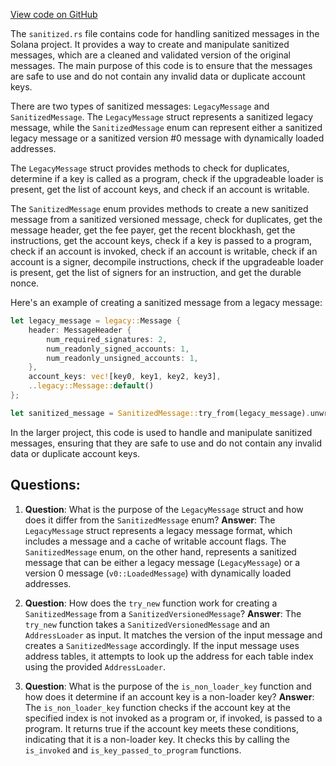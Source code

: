 
[View code on GitHub](https://github.com/solana-labs/solana/blob/master/sdk/program/src/message/sanitized.rs)

The `sanitized.rs` file contains code for handling sanitized messages in the Solana project. It provides a way to create and manipulate sanitized messages, which are a cleaned and validated version of the original messages. The main purpose of this code is to ensure that the messages are safe to use and do not contain any invalid data or duplicate account keys.

There are two types of sanitized messages: `LegacyMessage` and `SanitizedMessage`. The `LegacyMessage` struct represents a sanitized legacy message, while the `SanitizedMessage` enum can represent either a sanitized legacy message or a sanitized version #0 message with dynamically loaded addresses.

The `LegacyMessage` struct provides methods to check for duplicates, determine if a key is called as a program, check if the upgradeable loader is present, get the list of account keys, and check if an account is writable.

The `SanitizedMessage` enum provides methods to create a new sanitized message from a sanitized versioned message, check for duplicates, get the message header, get the fee payer, get the recent blockhash, get the instructions, get the account keys, check if a key is passed to a program, check if an account is invoked, check if an account is writable, check if an account is a signer, decompile instructions, check if the upgradeable loader is present, get the list of signers for an instruction, and get the durable nonce.

Here's an example of creating a sanitized message from a legacy message:

```rust
let legacy_message = legacy::Message {
    header: MessageHeader {
        num_required_signatures: 2,
        num_readonly_signed_accounts: 1,
        num_readonly_unsigned_accounts: 1,
    },
    account_keys: vec![key0, key1, key2, key3],
    ..legacy::Message::default()
};

let sanitized_message = SanitizedMessage::try_from(legacy_message).unwrap();
```

In the larger project, this code is used to handle and manipulate sanitized messages, ensuring that they are safe to use and do not contain any invalid data or duplicate account keys.
## Questions: 
 1. **Question**: What is the purpose of the `LegacyMessage` struct and how does it differ from the `SanitizedMessage` enum?
   **Answer**: The `LegacyMessage` struct represents a legacy message format, which includes a message and a cache of writable account flags. The `SanitizedMessage` enum, on the other hand, represents a sanitized message that can be either a legacy message (`LegacyMessage`) or a version 0 message (`v0::LoadedMessage`) with dynamically loaded addresses.

2. **Question**: How does the `try_new` function work for creating a `SanitizedMessage` from a `SanitizedVersionedMessage`?
   **Answer**: The `try_new` function takes a `SanitizedVersionedMessage` and an `AddressLoader` as input. It matches the version of the input message and creates a `SanitizedMessage` accordingly. If the input message uses address tables, it attempts to look up the address for each table index using the provided `AddressLoader`.

3. **Question**: What is the purpose of the `is_non_loader_key` function and how does it determine if an account key is a non-loader key?
   **Answer**: The `is_non_loader_key` function checks if the account key at the specified index is not invoked as a program or, if invoked, is passed to a program. It returns true if the account key meets these conditions, indicating that it is a non-loader key. It checks this by calling the `is_invoked` and `is_key_passed_to_program` functions.